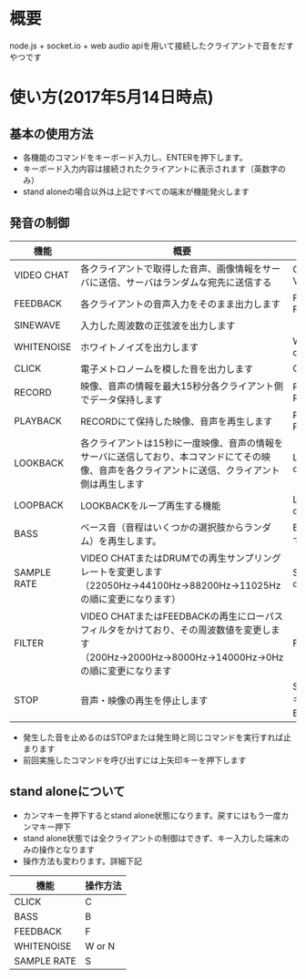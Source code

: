 # 概要
node.js + socket.io + web audio apiを用いて接続したクライアントで音をだすやつです

# 使い方(2017年5月14日時点)
## 基本の使用方法
- 各機能のコマンドをキーボード入力し、ENTERを押下します。
- キーボード入力内容は接続されたクライアントに表示されます（英数字のみ）
- stand aloneの場合以外は上記ですべての端末が機能発火します

## 発音の制御
 機能 | 概要 | 操作方法
----- | ---- | --------
VIDEO CHAT | 各クライアントで取得した音声、画像情報をサーバに送信、サーバはランダムな宛先に送信する | CHAT or VIDEOCHAT
FEEDBACK | 各クライアントの音声入力をそのまま出力します | FEEDBACK or FEED
SINEWAVE | 入力した周波数の正弦波を出力します | （数字を入力）
WHITENOISE | ホワイトノイズを出力します | WHITENOISE or NOISE
CLICK | 電子メトロノームを模した音を出力します | CLICK
RECORD | 映像、音声の情報を最大15秒分各クライアント側でデータ保持します | RECORD or REC
PLAYBACK | RECORDにて保持した映像、音声を再生します | PLAYBACK or PLAY
LOOKBACK | 各クライアントは15秒に一度映像、音声の情報をサーバに送信しており、本コマンドにてその映像、音声を各クライアントに送信、クライアント側は再生します | LOOKBACK or LOOK
LOOPBACK | LOOKBACKをループ再生する機能 | LOOPBACK or LOOP
BASS | ベース音（音程はいくつかの選択肢からランダム）を再生します。 | B（Enterなしで発音します）
SAMPLE RATE | VIDEO CHATまたはDRUMでの再生サンプリングレートを変更します（22050Hz→44100Hz→88200Hz→11025Hzの順に変更になります） | SAMPLERATE or RATE
FILTER | VIDEO CHATまたはFEEDBACKの再生にローパスフィルタをかけており、その周波数値を変更します（200Hz→2000Hz→8000Hz→14000Hz→0Hzの順に変更になります | FILTER
STOP | 音声・映像の再生を停止します | STOP or ESCキー（ESCはEnter不要）

- 発生した音を止めるのはSTOPまたは発生時と同じコマンドを実行すれば止まります
- 前回実施したコマンドを呼び出すには上矢印キーを押下します

## stand aloneについて
- カンマキーを押下するとstand alone状態になります。戻すにはもう一度カンマキー押下
- stand alone状態では全クライアントの制御はできず、キー入力した端末のみの操作となります
- 操作方法も変わります。詳細下記

機能 | 操作方法
----- | --------
CLICK | C
BASS | B
FEEDBACK | F
WHITENOISE | W or N
SAMPLE RATE | S

